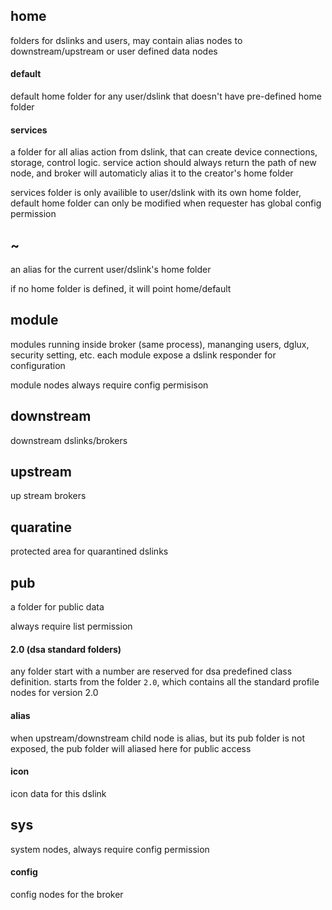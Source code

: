 ## home
folders for dslinks and users, may contain alias nodes to downstream/upstream or user defined data nodes

#### default
default home folder for any user/dslink that doesn't have pre-defined home folder

#### services
a folder for all alias action from dslink, that can create device connections, storage, control logic. service action should always return the path of new node, and broker will automaticly alias it to the creator's home folder

services folder is only availible to user/dslink with its own home folder, default home folder can only be modified when requester has global config permission

## ~
an alias for the current user/dslink's home folder

if no home folder is defined, it will point home/default

## module
modules running inside broker (same process), mananging users, dglux, security setting, etc. each module expose a dslink responder for configuration

module nodes always require config permisison

## downstream
downstream dslinks/brokers

## upstream
up stream brokers

## quaratine
protected area for quarantined dslinks

## pub

a folder for public data

always require list permission

#### 2.0 (dsa standard folders)
any folder start with a number are reserved for dsa predefined class definition. starts from the folder `2.0`, which contains all the standard profile nodes for version 2.0

#### alias 
when upstream/downstream child node is alias, but its pub folder is not exposed, the pub folder will aliased here for public access

#### icon
icon data for this dslink


## sys
system nodes, always require config permission

#### config
config nodes for the broker

